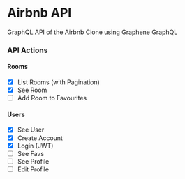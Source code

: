 # Airbnb API

GraphQL API of the Airbnb Clone using Graphene GraphQL

### API Actions

#### Rooms

- [x] List Rooms (with Pagination)
- [x] See Room
- [ ] Add Room to Favourites

#### Users

- [x] See User
- [x] Create Account
- [x] Login (JWT)
- [ ] See Favs
- [ ] See Profile
- [ ] Edit Profile